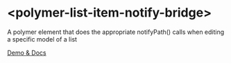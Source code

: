 # \<polymer-list-item-notify-bridge\>

A polymer element that does the appropriate notifyPath() calls when editing a specific model of a list

[Demo & Docs](https://greasidis.github.io/polymer-list-item-notify-bridge)
